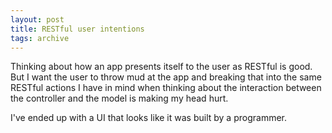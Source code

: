 ```yaml
---
layout: post
title: RESTful user intentions
tags: archive
---
```

Thinking about how an app presents itself to the user as RESTful is good. But I want the user to throw mud at the app and breaking that into the same RESTful actions I have in mind when thinking about the interaction between the controller and the model is making my head hurt.

I've ended up with a UI that looks like it was built by a programmer.
